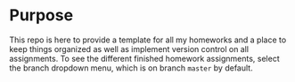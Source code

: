 # Purpose

This repo is here to provide a template for all my homeworks and a place to keep things organized as well as
implement version control on all assignments. To see the different finished homework assignments, select the branch
dropdown menu, which is on branch `master` by default.
